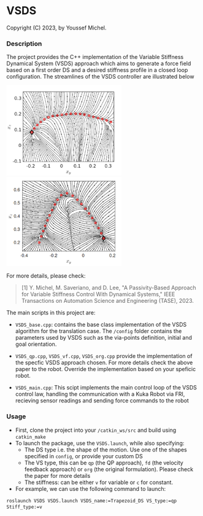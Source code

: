 # VSDS

Copyright (C) 2023, by Youssef Michel.

### Description
The project provides the C++ implementation of the Variable Stiffness Dynamical System (VSDS) approach which aims to generate a force field
based on a first order DS and a desired stiffness profile in a closed loop configuration. The streamlines of the VSDS controller are illustrated below

<p float="left">
  <img src="images/vsds_1.png" width="300" />
  <img src="images/vsds_2.png" width="300" />
</p>

For more details, please check:

> [1] Y. Michel, M. Saveriano, and D. Lee, "A Passivity-Based Approach for Variable Stiffness Control With Dynamical Systems," IEEE Transactions on Automation Science and Engineering (TASE), 2023.

The main scripts in this project are:

- `VSDS_base.cpp`: contains the base class implementation of the VSDS algorithm for the translation case. The `/config` folder contains the parameters used by VSDS such as the via-points definition, initial and goal orientation.

- `VSDS_qp.cpp`, `VSDS_vf.cpp`, `VSDS_org.cpp` provide the implementation of the specfic VSDS approach chosen. For more details check the above paper
 to the robot. Override the implementation based on your speficic robot.

- `VSDS_main.cpp`: This scipt implements the main control loop of the VSDS control law, handling the communication with a Kuka Robot via FRI, recieving sensor
              readings and sending force commands to the robot




### Usage
- First, clone the project into your `/catkin_ws/src` and build using `catkin_make`
- To launch the package, use the `VSDS.launch`, while also specifying:
  - The DS type i.e. the shape of the motion. Use one of the shapes specified in `config`, or provide your custom DS
  - The VS type, this can be `qp` (the QP approach), `fd` (the velocity feedback approach) or `org` (the original formulation). Please check the paper for more details
  -   The stiffness: can be either `v` for variable or `c` for constant.
- For example, we can use the following command to launch:  
```
roslaunch VSDS VSDS.launch VSDS_name:=Trapezoid_DS VS_type:=qp Stiff_type:=v
```





